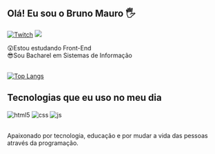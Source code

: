 ## Olá! Eu sou o Bruno Mauro 🖐️

[![Twitch](	https://img.shields.io/badge/Gmail-D14836?style=for-the-badge&logo=gmail&logoColor=white)](https://mailto:brunomtb08@gmail.com)
<a href="https://www.linkedin.com/in/brunosmauro/" target="_blank"><img src="https://img.shields.io/badge/-LinkedIn-%230077B5?style=for-the-badge&logo=linkedin&logoColor=white" target="_blank"></a><br/> 

<div align="left">
  😲Estou estudando Front-End
   <br>
  <!-😊Queria trabalhar com Web Design
    <br> 
  <!-🙄Tenho 18 anos
   <br> 
  😎Sou Bacharel em Sistemas de Informação
  <br><br>

[![Top Langs](https://github-readme-stats.vercel.app/api/top-langs/?username=brunosmauro&layout=compact)](https://github.com/brunosmauro/github-readme-stats)

</div>

## Tecnologias que eu uso no meu dia

<div style="display: inline_block">
  <img align="center" alt="html5" src="https://img.shields.io/badge/HTML5-E34F26?style=for-the-badge&logo=html5&logoColor=white" />
  <img align="center" alt="css" src="https://img.shields.io/badge/CSS3-1572B6?style=for-the-badge&logo=css3&logoColor=white" />
  <img align="center" alt="js" src="https://img.shields.io/badge/JavaScript-F7DF1E?style=for-the-badge&logo=javascript&logoColor=black" />
  <img_ align="center" alt="ts" src="https://img.shields.io/badge/TypeScript-007ACC?style=for-the-badge&logo=typescript&logoColor=white" />
  <img_ align="center" alt="react" src="https://img.shields.io/badge/React-20232A?style=for-the-badge&logo=react&logoColor=61DAFB" />
  <img_ align="center" alt="nodejs" src="https://img.shields.io/badge/Node.js-43853D?style=for-the-badge&logo=node.js&logoColor=white" />
</div><br/>

Apaixonado por tecnologia, educação e por mudar a vida das pessoas através da programação.
